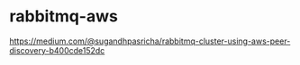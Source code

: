 # rabbitmq-aws
https://medium.com/@sugandhpasricha/rabbitmq-cluster-using-aws-peer-discovery-b400cde152dc
